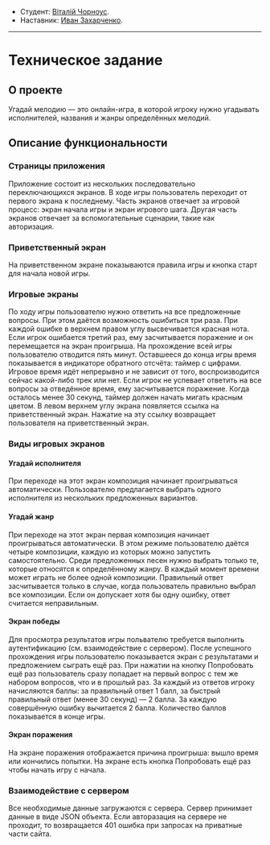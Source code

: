 * Студент: [Віталій Чорноус](https://up.htmlacademy.ru/react/2/user/506535).
* Наставник: [Иван Захарченко](https://htmlacademy.ru/profile/id1033227).

---

# Техническое задание

## О проекте

Угадай мелодию — это онлайн-игра, в которой игроку нужно угадывать исполнителей, названия и жанры определённых мелодий.

## Описание функциональности

### Страницы приложения

Приложение состоит из нескольких последовательно переключающихся экранов. В ходе игры пользователь переходит от первого экрана к последнему.
Часть экранов отвечает за игровой процесс: экран начала игры и экран игрового шага.
Другая часть экранов отвечает за вспомогательные сценарии, такие как авторизация.

### Приветственный экран

На приветственном экране показываются правила игры и кнопка старт для начала новой игры.

### Игровые экраны

По ходу игры пользователю нужно ответить на все предложенные вопросы. При этом даётся возможность ошибиться три раза.
При каждой ошибке в верхнем правом углу высвечивается красная нота.
Если игрок ошибается третий раз, ему засчитывается поражение и он перемещается на экран проигрыша.
На прохождение всей игры пользователю отводится пять минут. Оставшееся до конца игры время показывается в индикаторе обратного отсчёта: таймер с цифрами.
Игровое время идёт непрерывно и не зависит от того, воспроизводится сейчас какой-либо трек или нет.
Если игрок не успевает ответить на все вопросы за отведённое время, ему засчитывается поражение.
Когда осталось менее 30 секунд, таймер должен начать мигать красным цветом.
В левом верхнем углу экрана появляется ссылка на приветственный экран. Нажатие на эту ссылку возвращает пользователя на приветственный экран.

### Виды игровых экранов

#### Угадай исполнителя

При переходе на этот экран композиция начинает проигрываться автоматически.
Пользователю предлагается выбрать одного исполнителя из нескольких предложенных вариантов.

#### Угадай жанр

При переходе на этот экран первая композиция начинает проигрываться автоматически.
В этом режиме пользователю даётся четыре композиции, каждую из которых можно запустить самостоятельно.
Среди предложенных песен нужно выбрать только те, которые относятся к определённому жанру.
В каждый момент времени может играть не более одной композиции.
Правильный ответ засчитывается только в случае, когда пользователь правильно выбрал все композиции.
Если он допускает хотя бы одну ошибку, ответ считается неправильным.

#### Экран победы

Для просмотра результатов игры польвателю требуется выполнить аутентификацию (см. взаимодействие с сервером).
После успешного прохождения игры пользователю показывается экран с результатами и предложением сыграть ещё раз.
При нажатии на кнопку Попробовать ещё раз пользователь сразу попадает на первый вопрос с тем же набором вопросов, что и в прошлый раз.
За каждый из ответов игроку начисляются баллы: за правильный ответ 1 балл, за быстрый правильный ответ (менее 30 секунд) — 2 балла. За каждую совершённую ошибку вычитается 2 балла. Количество баллов показывается в конце игры.

#### Экран поражения

На экране поражения отображается причина проигрыша: вышло время или кончились попытки.
На экране есть кнопка Попробовать ещё раз чтобы начать игру с начала.

### Взаимодействие с сервером

Все необходимые данные загружаются с сервера.
Сервер принимает данные в виде JSON объекта.
Если авторазация на сервере не проходит, то возвращается 401 ошибка при запросах на приватные части сайта.